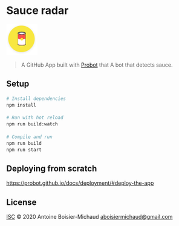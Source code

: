 # Sauce radar

![Suace radar](./quicklogo.png "Sauce radar")
> A GitHub App built with [Probot](https://github.com/probot/probot) that A bot that detects sauce.

## Setup

```sh
# Install dependencies
npm install

# Run with hot reload
npm run build:watch

# Compile and run
npm run build
npm run start
```

## Deploying from scratch

https://probot.github.io/docs/deployment/#deploy-the-app

## License

[ISC](LICENSE) © 2020 Antoine Boisier-Michaud <aboisiermichaud@gmail.com>
